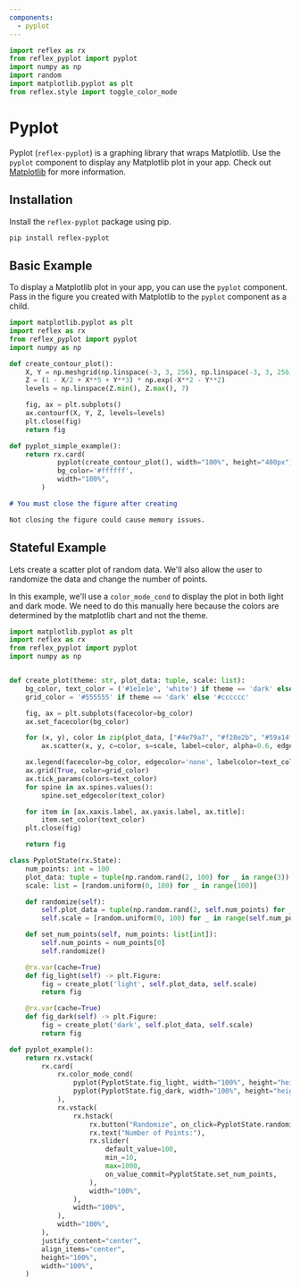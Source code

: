```yaml
---
components:
  - pyplot
---
```


```python exec
import reflex as rx
from reflex_pyplot import pyplot
import numpy as np
import random
import matplotlib.pyplot as plt
from reflex.style import toggle_color_mode
```

# Pyplot

Pyplot (`reflex-pyplot`) is a graphing library that wraps Matplotlib. Use the `pyplot` component to display any Matplotlib plot in your app. Check out [Matplotlib](https://matplotlib.org/) for more information.

## Installation

Install the `reflex-pyplot` package using pip.

```bash
pip install reflex-pyplot
```

## Basic Example

To display a Matplotlib plot in your app, you can use the `pyplot` component. Pass in the figure you created with Matplotlib to the `pyplot` component as a child.

```python demo exec
import matplotlib.pyplot as plt
import reflex as rx
from reflex_pyplot import pyplot
import numpy as np

def create_contour_plot():
    X, Y = np.meshgrid(np.linspace(-3, 3, 256), np.linspace(-3, 3, 256))
    Z = (1 - X/2 + X**5 + Y**3) * np.exp(-X**2 - Y**2)
    levels = np.linspace(Z.min(), Z.max(), 7)

    fig, ax = plt.subplots()
    ax.contourf(X, Y, Z, levels=levels)
    plt.close(fig)
    return fig

def pyplot_simple_example():
    return rx.card(
            pyplot(create_contour_plot(), width="100%", height="400px"),
            bg_color='#ffffff',
            width="100%",
        )
```

```md alert info
# You must close the figure after creating

Not closing the figure could cause memory issues.
```

## Stateful Example

Lets create a scatter plot of random data. We'll also allow the user to randomize the data and change the number of points.

In this example, we'll use a `color_mode_cond` to display the plot in both light and dark mode. We need to do this manually here because the colors are determined by the matplotlib chart and not the theme.

```python demo exec
import matplotlib.pyplot as plt
import reflex as rx
from reflex_pyplot import pyplot
import numpy as np


def create_plot(theme: str, plot_data: tuple, scale: list):
    bg_color, text_color = ('#1e1e1e', 'white') if theme == 'dark' else ('white', 'black')
    grid_color = '#555555' if theme == 'dark' else '#cccccc'

    fig, ax = plt.subplots(facecolor=bg_color)
    ax.set_facecolor(bg_color)

    for (x, y), color in zip(plot_data, ["#4e79a7", "#f28e2b", "#59a14f"]):
        ax.scatter(x, y, c=color, s=scale, label=color, alpha=0.6, edgecolors="none")

    ax.legend(facecolor=bg_color, edgecolor='none', labelcolor=text_color)
    ax.grid(True, color=grid_color)
    ax.tick_params(colors=text_color)
    for spine in ax.spines.values():
        spine.set_edgecolor(text_color)

    for item in [ax.xaxis.label, ax.yaxis.label, ax.title]:
        item.set_color(text_color)
    plt.close(fig)

    return fig

class PyplotState(rx.State):
    num_points: int = 100
    plot_data: tuple = tuple(np.random.rand(2, 100) for _ in range(3))
    scale: list = [random.uniform(0, 100) for _ in range(100)]

    def randomize(self):
        self.plot_data = tuple(np.random.rand(2, self.num_points) for _ in range(3))
        self.scale = [random.uniform(0, 100) for _ in range(self.num_points)]

    def set_num_points(self, num_points: list[int]):
        self.num_points = num_points[0]
        self.randomize()

    @rx.var(cache=True)
    def fig_light(self) -> plt.Figure:
        fig = create_plot('light', self.plot_data, self.scale)
        return fig

    @rx.var(cache=True)
    def fig_dark(self) -> plt.Figure:
        fig = create_plot('dark', self.plot_data, self.scale)
        return fig

def pyplot_example():
    return rx.vstack(
        rx.card(
            rx.color_mode_cond(
                pyplot(PyplotState.fig_light, width="100%", height="height"),
                pyplot(PyplotState.fig_dark, width="100%", height="height"),
            ),
            rx.vstack(
                rx.hstack(
                    rx.button("Randomize", on_click=PyplotState.randomize),
                    rx.text("Number of Points:"),
                    rx.slider(
                        default_value=100,
                        min_=10,
                        max=1000,
                        on_value_commit=PyplotState.set_num_points,
                    ),
                    width="100%",
                ),
                width="100%",
            ),
            width="100%",
        ),
        justify_content="center",
        align_items="center",
        height="100%",
        width="100%",
    )
```
